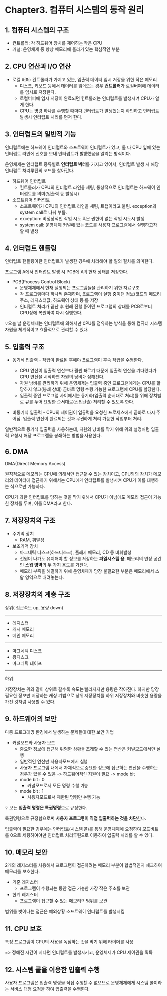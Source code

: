 # Chapter3. 컴퓨터 시스템의 동작 원리



## 1. 컴퓨터 시스템의 구조

- 컨트롤러: 각 하드웨어 장치를 제어하는 작은 CPU
- 커널: 운영체제 중 항상 메모리에 올라가 있는 핵심적인 부분



## 2. CPU 연산과 I/O 연산

- 로컬 버퍼: 컨트롤러가 가지고 있는, 입출력 데이터 임시 저장을 위한 작은 메모리
  - 디스크, 키보드 등에서 데이터를 읽어오는 경우 **컨트롤러**가 로컬버퍼에 데이터를 임시로 저장한다.
  - 로컬버퍼에 임시 저장이 완료되면 컨트롤러는 인터럽트를 발생시켜 CPU가 알게 한다.
  - CPU는 명령 하나를 수행할 때마다 인터럽트가 발생했는지 확인하고 인터럽트 발생시 인터럽트 처리를 먼저 한다.

## 3. 인터럽트의 일반적 기능

인터럽트에는 하드웨어 인터럽트와 소프트웨어 인터럽트가 있고, 둘 다 CPU 옆에 있는 인터럽트 라인에 신호를 보내 인터럽트가 발생했음을 알리는 방식이다.

운영체제는 인터럽트 종류별로 **인터럽트 벡터**를 가지고 있어서, 인터럽트 발생 시 해당 인터럽트 처리루틴의 코드를 찾아간다.

- 하드웨어 인터럽트
  - 컨트롤러가 CPU의 인터럽트 라인을 세팅, 통상적으로 인터럽트는 하드웨어 인터럽트를 의미(입출력 등 발생시)
- 소프트웨어 인터럽트
  - 소프트웨어가 CPU의 인터럽트 라인을 세팅, 트랩이라고 불림. exception과 system call로 나눠 부름.
  - exception: 비정상적인 작업 시도 혹은 권한이 없는 작업 시도시 발생
  - system call: 운영체제 커널에 있는 코드를 사용자 프로그램에서 실행하고자 할 때 발생

## 4. 인터럽트 핸들링

인터럽트 핸들링이란 인터럽트가 발생한 경우에 처리해야 할 일의 절차를 의미한다.

프로그램 A에서 인터럽트 발생 시 PCB에 A의 현재 상태를 저장한다.

- PCB(Process Control Block)
  - 운영체제에서 현재 실행되는 프로그램들을 관리하기 위한 자료구조
  - 각 프로그램마다 하나씩 존재하며, 프로그램이 실행 중이던 정보(코드의 메모리 주소, 레지스터값, 하드웨어 상태 등)를 저장
  - 인터럽트 처리가 끝난 후 원래 진행 중이던 프로그램의 상태를 PCB로부터  CPU상에 복원하여 다시 실행한다.

:bulb:오늘 날 운영체제는 인터럽트에 의해서만 CPU를 점유하는 방식을 통해 컴퓨터 시스템 자원을 체계적이고 효율적으로 관리할 수 있다.



## 5. 입출력 구조



- 동기식 입출력 - 작업이 완료된 후에야 프로그램이 후속 작업을 수행한다.
  - CPU 연산이 입출력 연산보다 훨씬 빠르기 때문에 입출력 연산을 기다렸다가 CPU 연산을 시작하면 자원의 낭비가 심해진다.
  - 자원 낭비를 관리하기 위해 운영체제는 입출력 중인 프로그램에게는 CPU를 할당하지 않고(봉쇄 상태) 곧바로 명령 수행 가능한 프로그램에 CPU를 할당한다.
  - 입출력 중인 프로그램 사이에서는 동기화(입출력 순서대로 처리)를 위해 장치별로 큐를 두어 요청한 순서대로(선입선출) 처리할 수 있도록 한다.

- 비동기식 입출력 - CPU의 제어권이 입출력을 요청한 프로세스에게 곧바로 다시 주어짐. 입출력 연산이 완료되는 것과 무관하게 처리 가능한 작업부터 처리.

일반적으로 동기식 입출력을 사용하는데, 자원의 낭비를 막기 위해 위의 설명처럼 입출력 요청시 해당 프로그램을 봉쇄하는 방법을 사용한다.



## 6. DMA

DMA(Direct Memory Access)

원칙적으로 메모리는 CPU에 의해서만 접근할 수 있는 장치이고, CPU외의 장치가 메모리의 데이터에 접근하기 위해서는 CPU에게 인터럽트를 발생시켜 CPU가 이를 대행하는 식으로만 가능하다.

CPU가 과한 인터럽트를 당하는 것을 막기 위해서 CPU가 아님에도 메모리 접근이 가능한 장치를 두며, 이를 DMA라고 한다.



## 7. 저장장치의 구조

- 주기억 장치
  - RAM, 휘발성
- 보조기억 장치
  - 마그네틱 디스크(하드디스크), 플래시 메모리, CD 등 비휘발성
  - 전원이 나가도 유지해야 할 정보를 저장하는 **파일시스템 용**, 메모리의 연장 공간인 **스왑 영역**의 두 가지 용도를 가진다.
  - 메모리 부족을 해결하기 위해 운영체제가 당장 불필요한 부분은 메모리에서 스왑 영역으로 내려놓는다.



## 8. 저장장치의 계층 구조

상위( 접근속도 up, 용량 down)

---

- 레지스터
- 캐시 메모리
- 메인 메모리

---

- 마그네틱 디스크
- 광디스크
- 마그네틱 테이프

---

하위

저장장치는 위와 같이 상위로 갈수록 속도는 빨라지지만 용량은 작아진다. 하지만 당장 필요한 정보만 저장하는 캐싱 기법으로 상위 저장장치를 하위 저장장치와 비슷한 용량을 가진 것처럼 사용할 수 있다.



## 9. 하드웨어의 보안

다중 프로그래밍 환경에서 발생하는 문제들에 대한 보안 기법

- 커널모드와 사용자 모드
  - 중요한 정보에 접근해 위험한 상황을 초래할 수 있는 연산은 커널모드에서만 실행
  - 일반적인 연산만 사용자모드에서 실행
  - 사용자 프로그램 내에서 자체적으로 중요한 정보에 접근하는 연산을 수행하는 경우가 있을 수 있음 -> 하드웨어적인 지원이 필요 -> mode bit
  - mode bit : 0 
    - 커널모드로서 모든 명령 수행 가능
  - mode bit : 1
    - 사용자모드로서 제한된 명령만 수행 가능



:bulb: 모든 **입출력 명령은 특권명령**으로 규정한다.

특권명령으로 규정함으로써 **사용자 프로그램이 직접 입출력하는 것을 차단**한다.

입출력이 필요한 경우에는 인터럽트(시스템 콜)를 통해 운영체제에 요청하여 모드비트를 0으로 세팅하여야만 인터럽트 처리루틴으로 이동하여 입출력 처리를 할 수 있다.



## 10. 메모리 보안

2개의 레지스터를 사용해서 프로그램이 접근하려는 메모리 부분이 합법적인지 체크하여 메모리를 보호한다.

- 기준 레지스터
  - 프로그램이 수행되는 동안 접근 가능한 가장 작은 주소를 보관
- 한계 레지스터
  - 프로그램이 접근할 수 있는 메모리의 범위를 보관

범위를 벗어나는 접근은 예외상황 소프트웨어 인터럽트를 발생시킴



## 11. CPU 보호

특정 프로그램이 CPU의 사용을 독점하는 것을 막기 위해 타이머를 사용

=> 정해진 시간이 지나면 인터럽트를 발생시키고, 운영체제가 CPU 제어권을 획득



## 12. 시스템 콜을 이용한 입출력 수행

사용자 프로그램은 입출력 명령을 직접 수행할 수 없으므로 운영체제에게 시스템 콜이라는 서비스 대행 요청을 하여 입출력을 수행한다.